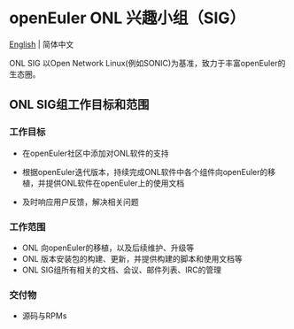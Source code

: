 
# openEuler ONL 兴趣小组（SIG）
[English](./sig-onl.md) | 简体中文

ONL SIG 以Open Network Linux(例如SONIC)为基准，致力于丰富openEuler的生态圈。

## ONL SIG组工作目标和范围

### 工作目标

 - 在openEuler社区中添加对ONL软件的支持

 - 根据openEuler迭代版本，持续完成ONL软件中各个组件向openEuler的移植，并提供ONL软件在openEuler上的使用文档

 - 及时响应用户反馈，解决相关问题

### 工作范围
 - ONL 向openEuler的移植，以及后续维护、升级等
 - ONL 版本安装包的构建、更新，并提供构建的脚本和使用文档等
 - ONL SIG组所有相关的文档、会议、邮件列表、IRC的管理


### 交付物
 - 源码与RPMs
